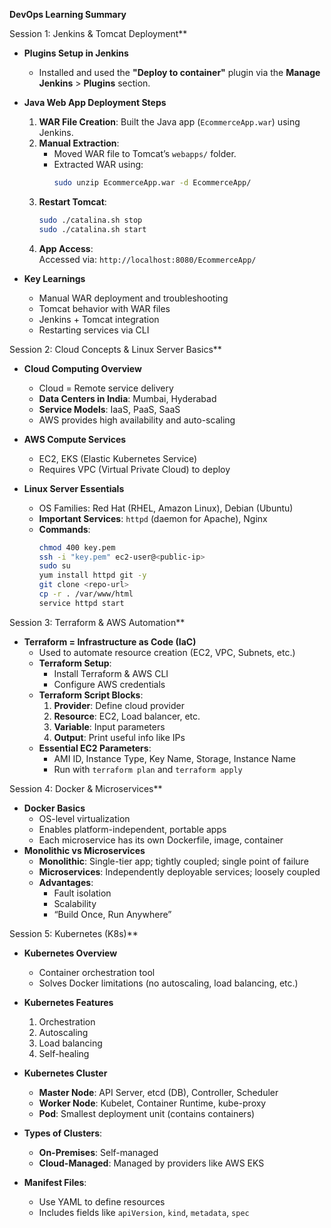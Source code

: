  **DevOps Learning Summary**

 Session 1: Jenkins & Tomcat Deployment**
- **Plugins Setup in Jenkins**
  - Installed and used the **"Deploy to container"** plugin via the **Manage Jenkins** > **Plugins** section.

- **Java Web App Deployment Steps**
  1. **WAR File Creation**: Built the Java app (`EcommerceApp.war`) using Jenkins.
  2. **Manual Extraction**:
     - Moved WAR file to Tomcat’s `webapps/` folder.
     - Extracted WAR using:  
       ```bash
       sudo unzip EcommerceApp.war -d EcommerceApp/
       ```
  3. **Restart Tomcat**:  
     ```bash
     sudo ./catalina.sh stop  
     sudo ./catalina.sh start
     ```
  4. **App Access**:  
     Accessed via: `http://localhost:8080/EcommerceApp/`

- **Key Learnings**
  - Manual WAR deployment and troubleshooting
  - Tomcat behavior with WAR files
  - Jenkins + Tomcat integration
  - Restarting services via CLI

 Session 2: Cloud Concepts & Linux Server Basics**
- **Cloud Computing Overview**
  - Cloud = Remote service delivery
  - **Data Centers in India**: Mumbai, Hyderabad
  - **Service Models**: IaaS, PaaS, SaaS
  - AWS provides high availability and auto-scaling

- **AWS Compute Services**
  - EC2, EKS (Elastic Kubernetes Service)
  - Requires VPC (Virtual Private Cloud) to deploy

- **Linux Server Essentials**
  - OS Families: Red Hat (RHEL, Amazon Linux), Debian (Ubuntu)
  - **Important Services**: `httpd` (daemon for Apache), Nginx
  - **Commands**:
    ```bash
    chmod 400 key.pem  
    ssh -i "key.pem" ec2-user@<public-ip>  
    sudo su  
    yum install httpd git -y  
    git clone <repo-url>  
    cp -r . /var/www/html  
    service httpd start  
    ```

 Session 3: Terraform & AWS Automation**
- **Terraform = Infrastructure as Code (IaC)**
  - Used to automate resource creation (EC2, VPC, Subnets, etc.)
  - **Terraform Setup**:
    - Install Terraform & AWS CLI
    - Configure AWS credentials
  - **Terraform Script Blocks**:
    1. **Provider**: Define cloud provider
    2. **Resource**: EC2, Load balancer, etc.
    3. **Variable**: Input parameters
    4. **Output**: Print useful info like IPs
  - **Essential EC2 Parameters**:
    - AMI ID, Instance Type, Key Name, Storage, Instance Name
    - Run with `terraform plan` and `terraform apply`

 Session 4: Docker & Microservices**
- **Docker Basics**
  - OS-level virtualization
  - Enables platform-independent, portable apps
  - Each microservice has its own Dockerfile, image, container
- **Monolithic vs Microservices**
  - **Monolithic**: Single-tier app; tightly coupled; single point of failure
  - **Microservices**: Independently deployable services; loosely coupled
  - **Advantages**:
    - Fault isolation
    - Scalability
    - “Build Once, Run Anywhere”

Session 5: Kubernetes (K8s)**
- **Kubernetes Overview**
  - Container orchestration tool
  - Solves Docker limitations (no autoscaling, load balancing, etc.)

- **Kubernetes Features**
  1. Orchestration
  2. Autoscaling
  3. Load balancing
  4. Self-healing

- **Kubernetes Cluster**
  - **Master Node**: API Server, etcd (DB), Controller, Scheduler
  - **Worker Node**: Kubelet, Container Runtime, kube-proxy
  - **Pod**: Smallest deployment unit (contains containers)

- **Types of Clusters**:
  - **On-Premises**: Self-managed
  - **Cloud-Managed**: Managed by providers like AWS EKS

- **Manifest Files**:
  - Use YAML to define resources
  - Includes fields like `apiVersion`, `kind`, `metadata`, `spec`

